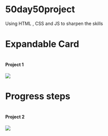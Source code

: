 # 50day50project

Using HTML , CSS and JS to sharpen the skills

<h1>Expandable Card<h1>
<h4>Project 1</h4>
<img src="expandable-card/expandablecard">

<h1>Progress steps<h1>
<h4>Project 2</h4>
<img src="progress-steps/progress-step">
